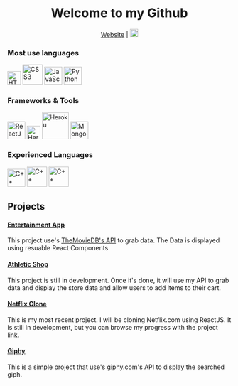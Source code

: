 <h1 align="center">Welcome to my Github</h1>
<p align="center"><a href="http://chaseburr.com"  target="_blank">Website</a> | <a href="https://www.linkedin.com/in/chaseburr/" target="_blank"><img src="https://cdn.worldvectorlogo.com/logos/linkedin-icon-2.svg" alt="LinkedIn" height="18" /></a></p>

<h3>Most use languages</h3>
<p>
  <img src="https://cdn.worldvectorlogo.com/logos/html5.svg" alt="HTML5" width="30" />
  <img src="https://cdn.worldvectorlogo.com/logos/css3.svg" alt="CSS3" width="45" />
  <img src="https://cdn.worldvectorlogo.com/logos/javascript.svg" alt="JavaScript" width="40" />
  <img src="https://cdn.worldvectorlogo.com/logos/python-5.svg" alt="Python" width="40" />
</p>

<h3>Frameworks & Tools</h3>
<p>
  <img src="https://cdn.worldvectorlogo.com/logos/react-2.svg" alt="ReactJS" width="40" />
  <img src="https://cdn.worldvectorlogo.com/logos/heroku.svg" alt="Heroku" width="30" />
  <img src="https://cdn.worldvectorlogo.com/logos/node-js-logo.svg" alt="Heroku" width="60" />
  <img src="https://cdn.worldvectorlogo.com/logos/mongodb-icon-1.svg" alt="MongoDB" height="40" />
 </p>

<h3>Experienced Languages</h3>
<p>
  <img src="https://cdn.worldvectorlogo.com/logos/c.svg" alt="C++" width="40" />
  <img src="https://cdn.worldvectorlogo.com/logos/c--4.svg" alt="C++" width="45" />
  <img src="https://cdn.worldvectorlogo.com/logos/java.svg" alt="C++" width="45" />
</p>


<h2>Projects</h2>
<h4><a href="https://chaseburr.github.io/Entertainment-App/#/">Entertainment App</a></h4>
<p>This project use's <a href="https://www.themoviedb.org">TheMovieDB's API</a> to grab data. The Data is displayed using resuable React Components</p>

<h4><a href="https://chaseburr.github.io/Athletic-Shop/#/">Athletic Shop</a></h4>
<p>This project is still in development. Once it's done, it will use my API to grab data and display the store data and allow users to add items to their cart.</p>


<h4><a href="https://chaseburr.github.io/Netflix-Clone/#/">Netflix Clone</a></h4>
<p>This is my most recent project. I will be cloning Netflix.com using ReactJS. It is still in development, but you can browse my progress with the project link.</p>

<h4><a href="https://chaseburr.github.io/giphy-search/">Giphy</a></h4>
<p>This is a simple project that use's giphy.com's API to display the searched giph.</p>

